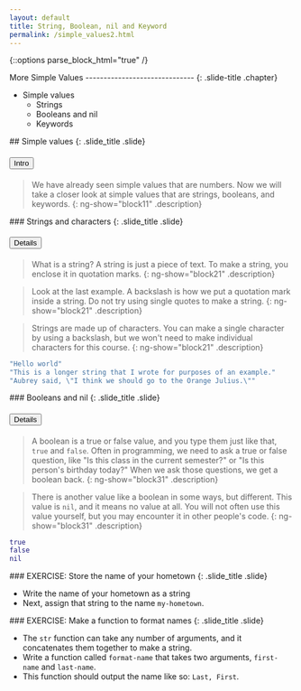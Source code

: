 ```yaml
---
layout: default
title: String, Boolean, nil and Keyword
permalink: /simple_values2.html
---
```


{::options parse_block_html="true" /}
<section>
More Simple Values
------------------------------
{: .slide-title .chapter}

* Simple values
    - Strings
    - Booleans and nil
    - Keywords
</section>

<section>
## Simple values
{: .slide_title .slide}

#### <button class="link" ng-model="block11" ng-click="block11=!block11">Intro</button>

> We have already seen simple values that are numbers.  Now we will
> take a closer look at simple values that are strings, booleans, and
> keywords.
{: ng-show="block11" .description}
</section>

<section>
### Strings and characters
{: .slide_title .slide}

#### <button class="link" ng-model="block21" ng-click="block21=!block21">Details</button>

> What is a string? A string is just a piece of text. To make a
> string, you enclose it in quotation marks.
{: ng-show="block21" .description}

> Look at the last example. A backslash is how we put a quotation mark
> inside a string. Do not try using single quotes to make a string.
{: ng-show="block21" .description}

> Strings are made up of characters. You can make a single character
> by using a backslash, but we won't need to make individual
> characters for this course.
{: ng-show="block21" .description}

```clojure
"Hello world"
"This is a longer string that I wrote for purposes of an example."
"Aubrey said, \"I think we should go to the Orange Julius.\""
```
</section>

<section>
### Booleans and nil
{: .slide_title .slide}

#### <button class="link" ng-model="block31" ng-click="block31=!block31">Details</button>

>A boolean is a true or false value, and you type them just like that,
>`true` and `false`. Often in programming, we need to ask a true or
>false question, like "Is this class in the current semester?" or "Is
>this person's birthday today?" When we ask those questions, we get a
>boolean back.
{: ng-show="block31" .description}

> There is another value like a boolean in some ways, but different.
> This value is `nil`, and it means no value at all. You will not
> often use this value yourself, but you may encounter it in other
> people's code.
{: ng-show="block31" .description}

```clojure
true
false
nil
```
</section>

<section>
### EXERCISE: Store the name of your hometown
{: .slide_title .slide}

* Write the name of your hometown as a string
* Next, assign that string to the name `my-hometown`.
</section>

<section>
### EXERCISE: Make a function to format names
{: .slide_title .slide}

* The `str` function can take any number of arguments, and it
concatenates them together to make a string.
* Write a function called `format-name` that takes two arguments,
`first-name` and `last-name`.
* This function should output the name like so: `Last, First`.
</section>
